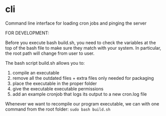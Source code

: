 # cli
Command line interface for loading cron jobs and pinging the server 

FOR DEVELOPMENT:

Before you execute bash build.sh, you need to check the variables at the top of the bash file to make sure they match with your system. In particular, the root path will change from user to user.

The bash script build.sh allows you to:
1. compile an executable 
2. remove all the outdated files + extra files only needed for packaging
3. place the executable in the proper folder
4. give the executable executable permissions
5. add an example cronjob that logs its output to a new cron.log file

Whenever we want to recompile our program executable, we can with one command from the root folder: 
`sudo bash build.sh`